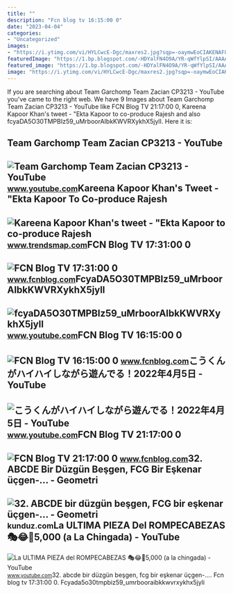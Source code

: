 ```yaml
---
title: ""
description: "Fcn blog tv 16:15:00 0"
date: "2023-04-04"
categories:
- "Uncategorized"
images:
- "https://i.ytimg.com/vi/HYLCwcE-Dgc/maxres2.jpg?sqp=-oaymwEoCIAKENAF8quKqQMcGADwAQH4AYwCgALgA4oCDAgAEAEYRSBHKGUwDw==&amp;rs=AOn4CLC_ulBvmvqa2cf2uT56Qfk3FCYaDA"
featuredImage: "https://1.bp.blogspot.com/-HDYalFN4O9A/YR-qWfYlpSI/AAAAAAAAAyE/gU_T8p1c8YMTjCWD6o_rbQVMiJ0KRI7AQCLcBGAsYHQ/s16000/kerem-tun%25C3%25A7eri.jpg"
featured_image: "https://1.bp.blogspot.com/-HDYalFN4O9A/YR-qWfYlpSI/AAAAAAAAAyE/gU_T8p1c8YMTjCWD6o_rbQVMiJ0KRI7AQCLcBGAsYHQ/s16000/kerem-tun%25C3%25A7eri.jpg"
image: "https://i.ytimg.com/vi/HYLCwcE-Dgc/maxres2.jpg?sqp=-oaymwEoCIAKENAF8quKqQMcGADwAQH4AYwCgALgA4oCDAgAEAEYRSBHKGUwDw==&amp;rs=AOn4CLC_ulBvmvqa2cf2uT56Qfk3FCYaDA"
---
```


If you are searching about Team Garchomp Team Zacian CP3213 - YouTube you've came to the right web. We have 9 Images about Team Garchomp Team Zacian CP3213 - YouTube like FCN Blog TV 21:17:00 0, Kareena Kapoor Khan's tweet - "Ekta Kapoor to co-produce Rajesh and also fcyaDA5O30TMPBIz59\_uMrboorAIbkKWVRXykhX5jylI. Here it is:

Team Garchomp Team Zacian CP3213 - YouTube
------------------------------------------

 ![Team Garchomp Team Zacian CP3213 - YouTube](https://i.ytimg.com/vi/HYLCwcE-Dgc/maxres2.jpg?sqp=-oaymwEoCIAKENAF8quKqQMcGADwAQH4AYwCgALgA4oCDAgAEAEYRSBHKGUwDw==&rs=AOn4CLC_ulBvmvqa2cf2uT56Qfk3FCYaDA) <small>www.youtube.com</small>Kareena Kapoor Khan's Tweet - "Ekta Kapoor To Co-produce Rajesh
---------------------------------------------------------------

 ![Kareena Kapoor Khan's tweet - "Ekta Kapoor to co-produce Rajesh](https://pbs.twimg.com/media/Fcyada8X0AANSFu.jpg) <small>www.trendsmap.com</small>FCN Blog TV 17:31:00 0
----------------------

 ![FCN Blog TV 17:31:00 0](https://blogger.googleusercontent.com/img/a/AVvXsEiiDI-nmJhrCeF9yhullbv4bNcatl2r9MACfQ5dudUfZZ0CnRx4Y2EP8ZhgNjwJbijWUEyOTijwbMBFsLHVqTh4mqF3pRYp78ELU4v90JbUZ2jZbQcTQWi2Uy-37xilKIqD2mDTtZM36OrXFs1PBoAD2lZb9cSBXfR7uOfVgIIXSzMUTc0r5ePoqLXS=s16000) <small>www.fcnblog.com</small>FcyaDA5O30TMPBIz59\_uMrboorAIbkKWVRXykhX5jylI
---------------------------------------------

 ![fcyaDA5O30TMPBIz59_uMrboorAIbkKWVRXykhX5jylI](https://yt3.googleusercontent.com/fcyaDA5O30TMPBIz59_uMrboorAIbkKWVRXykhX5jylI_mHsQMtKYRKrSU6WFKQalZc67BxTzAc=s900-c-k-c0x00ffffff-no-rj) <small>www.youtube.com</small>FCN Blog TV 16:15:00 0
----------------------

 ![FCN Blog TV 16:15:00 0](https://1.bp.blogspot.com/-HDYalFN4O9A/YR-qWfYlpSI/AAAAAAAAAyE/gU_T8p1c8YMTjCWD6o_rbQVMiJ0KRI7AQCLcBGAsYHQ/s16000/kerem-tun%25C3%25A7eri.jpg) <small>www.fcnblog.com</small>こうくんがハイハイしながら遊んでる！2022年4月5日 - YouTube
-------------------------------------

 ![こうくんがハイハイしながら遊んでる！2022年4月5日 - YouTube](https://i.ytimg.com/vi/H2fAEMesIjo/maxresdefault.jpg?sqp=-oaymwEmCIAKENAF8quKqQMa8AEB-AH-CYAC0AWKAgwIABABGGUgXyhTMA8=&rs=AOn4CLCJYSghky0o-ilndxvg6fCYAda1ug) <small>www.youtube.com</small>FCN Blog TV 21:17:00 0
----------------------

 ![FCN Blog TV 21:17:00 0](https://blogger.googleusercontent.com/img/a/AVvXsEiaB30h3FFq87D5jOdoiqZwhgiH2E_Po8nzeGDGTIoCzTIDpZB8-TGpggGkiqt9ZrLkGA-viL2Voyd2xiczhAWyAPcUJTZUxDlDyAs1w1osmx6zshA_O-0xV5KVtThDOT2qIul7sn1LThLCDyOzROD8M_Sfd1frZl9v0BZPNy-KLV3bGnulQHIuyJnN=s16000) <small>www.fcnblog.com</small>32. ABCDE Bir Düzgün Beşgen, FCG Bir Eşkenar üçgen-... - Geometri
-----------------------------------------------------------------

 ![32. ABCDE bir düzgün beşgen, FCG bir eşkenar üçgen-... - Geometri](https://media.kunduz.com/media/question/seo/raw/20200217133431163672-1342988_XVhyf3buk.jpg?h=512) <small>kunduz.com</small>La ULTIMA PIEZA Del ROMPECABEZAS 🎭😂🧘5,000 (a La Chingada) - YouTube
-------------------------------------------------------------------

 ![La ULTIMA PIEZA del ROMPECABEZAS 🎭😂🧘5,000 (a la chingada) - YouTube](https://i.ytimg.com/vi/KdZ3OosEZ6s/hq2.jpg?sqp=-oaymwEoCOADEOgC8quKqQMcGADwAQH4Ad4EgAK4CIoCDAgAEAEYZSBMKGMwDw==&rs=AOn4CLCfzFvJaPoNerKMbSKycXF-fCyaDA) <small>www.youtube.com</small>32\. abcde bir düzgün beşgen, fcg bir eşkenar üçgen-.... Fcn blog tv 17:31:00 0. Fcyada5o30tmpbiz59\_umrbooraibkkwvrxykhx5jyli
